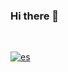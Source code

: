 ### Hi there 👋

<br>

[![es](https://img.shields.io/badge/lang-es-yellow.svg)](https://github.com/frandausmeier/README.es.md)

<br>
